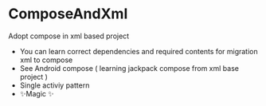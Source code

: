 # ComposeAndXml
Adopt compose in xml based project
- You can learn correct dependencies and required contents for migration xml to compose 
- See Android compose ( learning jackpack compose from xml base project )
- Single activiy pattern 
- ✨Magic ✨
